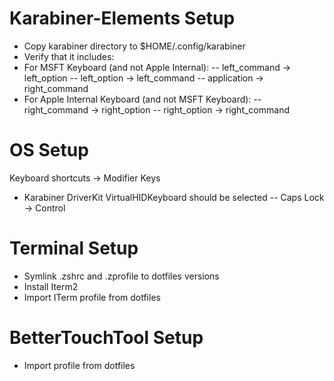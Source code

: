 # Karabiner-Elements Setup
- Copy karabiner directory to $HOME/.config/karabiner
- Verify that it includes:
- For MSFT Keyboard (and not Apple Internal):
-- left_command -> left_option
-- left_option -> left_command
-- application -> right_command
- For Apple Internal Keyboard (and not MSFT Keyboard):
-- right_command -> right_option
-- right_option -> right_command

# OS Setup
Keyboard shortcuts -> Modifier Keys
- Karabiner DriverKit VirtualHIDKeyboard should be selected
-- Caps Lock -> Control

# Terminal Setup
- Symlink .zshrc and .zprofile to dotfiles versions
- Install Iterm2
- Import ITerm profile from dotfiles

# BetterTouchTool Setup
- Import profile from dotfiles
